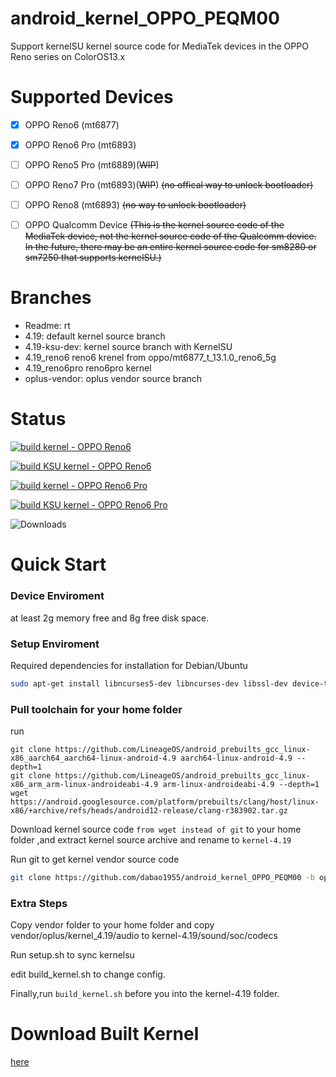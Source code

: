 # android_kernel_OPPO_PEQM00
Support kernelSU kernel source code for MediaTek devices in the OPPO Reno series on ColorOS13.x
# Supported Devices
- [x] OPPO Reno6 (mt6877)

- [x] OPPO Reno6 Pro (mt6893)

- [ ] OPPO Reno5 Pro (mt6889)(~~WIP~~)

- [ ] OPPO Reno7 Pro (mt6893)(~~WIP~~) ~~(no offical way to unlock bootloader)~~

- [ ] OPPO Reno8 (mt6893) ~~(no way to unlock bootloader)~~

- [ ] OPPO Qualcomm Device ~~(This is the kernel source code of the MediaTek device, not the kernel source code of the Qualcomm device. In the future, there may be an entire kernel source code for sm8280 or sm7250 that supports kernelSU.)~~
# Branches
- Readme: rt
- 4.19: default kernel source branch
- 4.19-ksu-dev: kernel source branch with KernelSU
- 4.19_reno6 reno6 krenel from oppo/mt6877_t_13.1.0_reno6_5g
- 4.19_reno6pro reno6pro kernel
- oplus-vendor: oplus vendor source branch

# Status

[![build kernel - OPPO Reno6](https://github.com/dabao1955/android_kernel_OPPO_PEQM00/actions/workflows/6877-4.19-noksu.yml/badge.svg)](https://github.com/dabao1955/android_kernel_OPPO_PEQM00/actions/workflows/6877-4.19-noksu.yml)

[![build KSU kernel - OPPO Reno6](https://github.com/dabao1955/android_kernel_OPPO_PEQM00/actions/workflows/6877-4.19.yml/badge.svg)](https://github.com/dabao1955/android_kernel_OPPO_PEQM00/actions/workflows/6877-4.19.yml)

[![build kernel - OPPO Reno6 Pro](https://github.com/dabao1955/android_kernel_OPPO_PEQM00/actions/workflows/6893-4.19-noksu.yml/badge.svg)](https://github.com/dabao1955/android_kernel_OPPO_PEQM00/actions/workflows/6893-4.19-noksu.yml)

[![build KSU kernel - OPPO Reno6 Pro](https://github.com/dabao1955/android_kernel_OPPO_PEQM00/actions/workflows/6893-4.19.yml/badge.svg)](https://github.com/dabao1955/android_kernel_OPPO_PEQM00/actions/workflows/6893-4.19.yml)

![Downloads](https://img.shields.io/github/downloads/dabao1955/android_kernel_OPPO_PEQM00/total)  

# Quick Start
### Device Enviroment
at least 2g memory free and 8g free disk space.
### Setup Enviroment
Required dependencies for installation for Debian/Ubuntu
```bash
sudo apt-get install libncurses5-dev libncurses-dev libssl-dev device-tree-compiler bc cpio lib32ncurses5-dev lib32z1 build-essential binutils bc bison build-essential ccache curl flex g++-multilib gcc-multilib git gnupg gperf imagemagick lib32ncurses5-dev lib32readline-dev lib32z1-dev liblz4-tool libncurses5 libncurses5-dev libsdl1.2-dev libssl-dev libxml2 libxml2-utils lzop pngcrush rsync schedtool squashfs-tools xsltproc zip zlib1g-dev git
```
### Pull toolchain for your home folder
run
```
git clone https://github.com/LineageOS/android_prebuilts_gcc_linux-x86_aarch64_aarch64-linux-android-4.9 aarch64-linux-android-4.9 --depth=1
git clone https://github.com/LineageOS/android_prebuilts_gcc_linux-x86_arm_arm-linux-androideabi-4.9 arm-linux-androideabi-4.9 --depth=1
wget https://android.googlesource.com/platform/prebuilts/clang/host/linux-x86/+archive/refs/heads/android12-release/clang-r383902.tar.gz
```
Download kernel source code `from wget instead of git` to your home folder ,and extract kernel source archive and rename to `kernel-4.19`

Run git to get kernel vendor source code
```bash
git clone https://github.com/dabao1955/android_kernel_OPPO_PEQM00 -b oplus_vendor vendor --depth=1
```
### Extra Steps
Copy vendor folder to your home folder and copy vendor/oplus/kernel_4.19/audio to kernel-4.19/sound/soc/codecs

Run setup.sh to sync kernelsu 

edit build_kernel.sh to change config.

Finally,run `build_kernel.sh` before you into the kernel-4.19 folder.

# Download Built Kernel

[here](https://github.com/dabao1955/android_kernel_OPPO_PEQM00/actions)
